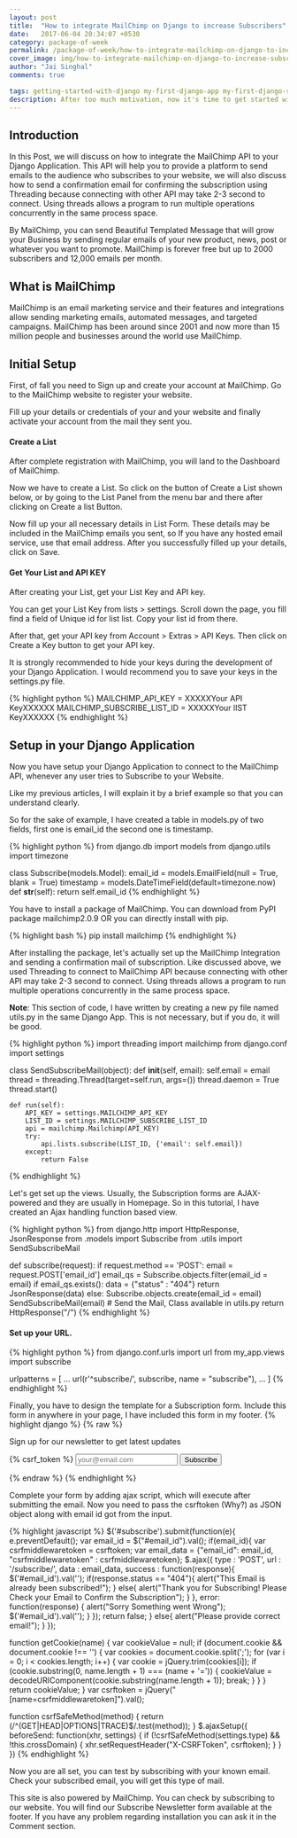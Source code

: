 ```yaml
---
layout: post
title:  "How to integrate MailChimp on Django to increase Subscribers"
date:   2017-06-04 20:34:07 +0530
category: package-of-week
permalink: /package-of-week/how-to-integrate-mailchimp-on-django-to-increase-subscribers/
cover_image: img/how-to-integrate-mailchimp-on-django-to-increase-subscribers/cover.jpg
author: "Jai Singhal"
comments: true

tags: getting-started-with-django my-first-django-app my-first-django-site virtualenv
description: After too much motivation, now it's time to get started with Django. To develop your Django-powered site, you first need to install Python on your system. It is highly recommended to install the latest version of Python.
---
```


## Introduction
In this Post, we will discuss on how to integrate the MailChimp API to your Django Application. This API will help you to provide a platform to send emails to the audience who subscribes to your website, we will also discuss how to send a confirmation email for confirming the subscription using Threading because connecting with other API may take 2-3 second to connect. Using threads allows a program to run multiple operations concurrently in the same process space.

By MailChimp, you can send Beautiful Templated Message that will grow your Business by sending regular emails of your new product, news, post or whatever you want to promote. MailChimp is forever free but up to 2000 subscribers and 12,000 emails per month.

## What is MailChimp
MailChimp is an email marketing service and their features and integrations allow sending marketing emails, automated messages, and targeted campaigns. MailChimp has been around since 2001 and now more than 15 million people and businesses around the world use MailChimp.

## Initial Setup
First, of fall you need to Sign up and create your account at MailChimp. Go to the MailChimp website to register your website.

 

 

 

Fill up your details or credentials of your and your website and finally activate your account from the mail they sent you.

#### Create a List
After complete registration with MailChimp, you will land to the Dashboard of MailChimp.

Now we have to create a List. So click on the button of Create a List shown below, or by going to the List Panel from the menu bar and there after clicking on Create a list Button.

 



 

Now fill up your all necessary details in List Form. These details may be included in the MailChimp emails you sent, so If you have any hosted email service, use that email address. After you successfully filled up your details, click on Save. 

 

#### Get Your List and API KEY
After creating your List, get your List Key and API key.

You can get your List Key from lists > settings. Scroll down the page, you fill find a field of Unique id for list <Yor List Name> list. Copy your list id from there.

 

 

 

After that, get your API key from Account > Extras > API Keys. Then click on Create a Key button to get your API key.

 

 

 It is strongly recommended to hide your keys during the development of your Django Application. I would recommend you to save your keys in the settings.py file.

 {% highlight python %}
MAILCHIMP_API_KEY = XXXXXYour API KeyXXXXXX
MAILCHIMP_SUBSCRIBE_LIST_ID = XXXXXYour lIST KeyXXXXXX
 {% endhighlight %}

## Setup in your Django Application
Now you have setup your Django Application to connect to the MailChimp API, whenever any user tries to Subscribe to your Website.

Like my previous articles, I will explain it by a brief example so that you can understand clearly.

So for the sake of example, I have created a table in models.py of two fields, first one is email_id the second one is timestamp.

 {% highlight python %}
from django.db import models
from django.utils import timezone

class Subscribe(models.Model):
    email_id = models.EmailField(null = True, blank = True)
    timestamp = models.DateTimeField(default=timezone.now)
	def __str__(self):
		return self.email_id
{% endhighlight %}


You have to install a package of MailChimp. You can download from PyPI package mailchimp2.0.9 OR you can directly install with pip.

{% highlight bash %}
pip install mailchimp
 {% endhighlight %}

After installing the package, let's actually set up the MailChimp Integration and sending a confirmation mail of subscription. Like discussed above, we used Threading to connect to MailChimp API because connecting with other API may take 2-3 second to connect. Using threads allows a program to run multiple operations concurrently in the same process space.

**Note**: This section of code, I have written by creating a new py file named utils.py in the same Django App. This is not necessary, but if you do, it will be good.

{% highlight python %}
import threading
import mailchimp
from django.conf import settings

class SendSubscribeMail(object):
	def __init__(self, email):
		self.email = email
		thread = threading.Thread(target=self.run, args=())
		thread.daemon = True                     
		thread.start()                                 

	def run(self):
		API_KEY = settings.MAILCHIMP_API_KEY
		LIST_ID = settings.MAILCHIMP_SUBSCRIBE_LIST_ID
		api = mailchimp.Mailchimp(API_KEY)
		try:
			api.lists.subscribe(LIST_ID, {'email': self.email})
		except:
			return False
 {% endhighlight %}

Let's get set up the views. Usually, the Subscription forms are AJAX-powered and they are usually in Homepage. So in this tutorial, I have created an Ajax handling function based view. 

{% highlight python %}
from django.http import HttpResponse, JsonResponse
from .models import Subscribe
from .utils import SendSubscribeMail

def subscribe(request):
    if request.method == 'POST':
        email = request.POST['email_id']
        email_qs = Subscribe.objects.filter(email_id = email)
        if email_qs.exists():
            data = {"status" : "404"}
            return JsonResponse(data)
        else:
            Subscribe.objects.create(email_id = email)
            SendSubscribeMail(email) # Send the Mail, Class available in utils.py
    return HttpResponse("/")
{% endhighlight %} 

#### Set up your URL.
{% highlight python %}
from django.conf.urls import url
from my_app.views import subscribe

urlpatterns = [
    ...
    url(r'^subscribe/', subscribe, name = "subscribe"),
    ...
]
{% endhighlight %}

Finally, you have to design the template for a Subscription form. Include this form in anywhere in your page, I have included this form in my footer.
{% highlight django %}
{% raw %}
<div class = "subscribe_form">
    <p>Sign up for our newsletter to get latest updates</p>
    <form id = "subscribe" form method = 'POST'>{% csrf_token %}
        <input id = "email_id" type = "email" name = "email_id" placeholder="your@email.com">
        <button type="submit" value = "Subscribe" id = "email_submit">Subscribe</button>
     </form>
</div>
{% endraw %}
{% endhighlight %}

Complete your form by adding ajax script, which will execute after submitting the email. Now you need to pass the csrftoken (Why?) as JSON object along with email id got from the input.

{% highlight javascript %}
$('#subscribe').submit(function(e){
      e.preventDefault();
      var email_id = $("#email_id").val();
      if(email_id){
        var csrfmiddlewaretoken = csrftoken;
        var email_data = {"email_id": email_id, 
                          "csrfmiddlewaretoken" : csrfmiddlewaretoken};
        $.ajax({
          type : 'POST',
          url :  '/subscribe/',
          data : email_data,
          success : function(response){
            $('#email_id').val(''); 
            if(response.status == "404"){
              alert("This Email is already been subscribed!");
            }
            else{
              alert("Thank you for Subscribing! Please Check your Email to Confirm the Subscription");
            }
          },
          error: function(response) {
            alert("Sorry Something went Wrong");
            $('#email_id').val(''); 
          }
        });
        return false;
      }
      else{
        alert("Please provide correct email!");
      }
  });
 

function getCookie(name) {
    var cookieValue = null;
    if (document.cookie && document.cookie !== '') {
        var cookies = document.cookie.split(';');
        for (var i = 0; i < cookies.length; i++) {
            var cookie = jQuery.trim(cookies[i]);
            if (cookie.substring(0, name.length + 1) === (name + '=')) {
                cookieValue = decodeURIComponent(cookie.substring(name.length + 1));
                break;
            }
        }
    }
    return cookieValue;
}
var csrftoken = jQuery("[name=csrfmiddlewaretoken]").val();

function csrfSafeMethod(method) {
    return (/^(GET|HEAD|OPTIONS|TRACE)$/.test(method));
}
$.ajaxSetup({
    beforeSend: function(xhr, settings) {
        if (!csrfSafeMethod(settings.type) && !this.crossDomain) {
            xhr.setRequestHeader("X-CSRFToken", csrftoken);
        }
    }
})
{% endhighlight %}

 Now you are all set, you can test by subscribing with your known email. Check your subscribed email, you will get this type of mail.

 



 

This site is also powered by MailChimp. You can check by subscribing to our website. You will find our Subscribe Newsletter form available at the footer. If you have any problem regarding installation you can ask it in the Comment section.

